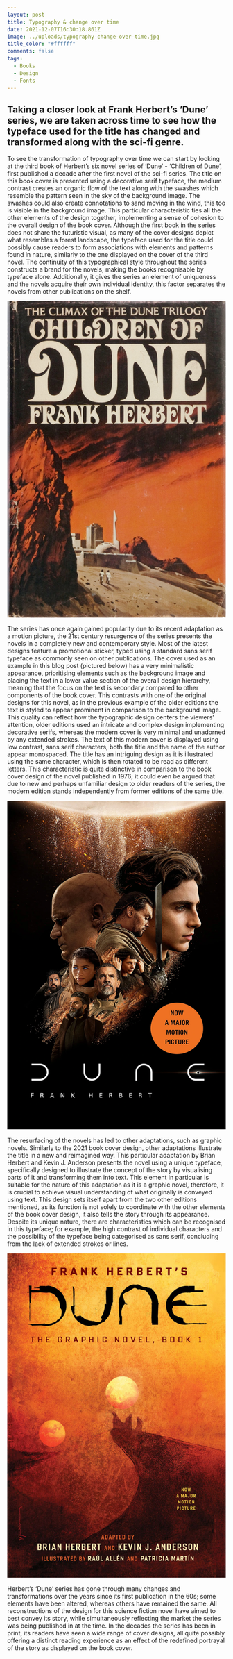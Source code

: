 ```yaml
---
layout: post
title: Typography & change over time
date: 2021-12-07T16:30:18.861Z
image: ../uploads/typography-change-over-time.jpg
title_color: "#ffffff"
comments: false
tags:
  - Books
  - Design
  - Fonts
---
```

## Taking a closer look at Frank Herbert’s ‘Dune’ series, we are taken across time to see how the typeface used for the title has changed and transformed along with the sci-fi genre.

To see the transformation of typography over time we can start by looking at the third book of Herbert’s six novel series of ‘Dune’ - ‘Children of Dune’, first published a decade after the first novel of the sci-fi series. The title on this book cover is presented using a decorative serif typeface, the medium contrast creates an organic flow of the text along with the swashes which resemble the pattern seen in the sky of the background image. The swashes could also create connotations to sand moving in the wind, this too is visible in the background image. This particular characteristic ties all the other elements of the design together, implementing a sense of cohesion to the overall design of the book cover. Although the first book in the series does not share the futuristic visual, as many of the cover designs depict what resembles a forest landscape, the typeface used for the title could possibly cause readers to form associations with elements and patterns found in nature, similarly to the one displayed on the cover of the third novel. The continuity of this typographical style throughout the series constructs a brand for the novels, making the books recognisable by typeface alone. Additionally, it gives the series an element of uniqueness and the novels acquire their own individual identity, this factor separates the novels from other publications on the shelf.



![Children of Dune Frank Herbert Book Cover](../uploads/dune-old-cover-1.jpg "Children of Dune Frank Herbert Book Cover")



The series has once again gained popularity due to its recent adaptation as a motion picture, the 21st century resurgence of the series presents the novels in a completely new and contemporary style. Most of the latest designs feature a promotional sticker, typed using a standard sans serif typeface as commonly seen on other publications. The cover used as an example in this blog post (pictured below) has a very minimalistic appearance, prioritising elements such as the background image and placing the text in a lower value section of the overall design hierarchy, meaning that the focus on the text is secondary compared to other components of the book cover. This contrasts with one of the original designs for this novel, as in the previous example of the older editions the text is styled to appear prominent in comparison to the background image. This quality can reflect how the typographic design centers the viewers’ attention, older editions used an intricate and complex design implementing decorative serifs, whereas the modern cover is very minimal and unadorned by any extended strokes. The text of this modern cover is displayed using low contrast, sans serif characters, both the title and the name of the author appear monospaced. The title has an intriguing design as it is illustrated using the same character, which is then rotated to be read as different letters. This characteristic is quite distinctive in comparison to the book cover design of the novel published in 1976; it could even be argued that due to new and perhaps unfamiliar design to older readers of the series, the modern edition stands independently from former editions of the same title. 



![Dune (2021 edition) Frank Herbert Book Cover ](../uploads/dune-2021-cover.jpg "Dune (2021 edition) Frank Herbert Book Cover ")

The resurfacing of the novels has led to other adaptations, such as graphic novels. Similarly to the 2021 book cover design, other adaptations illustrate the title in a new and reimagined way. This particular adaptation by Brian Herbert and Kevin J. Anderson presents the novel using a unique typeface, specifically designed to illustrate the concept of the story by visualising parts of it and transforming them into text. This element in particular is suitable for the nature of this adaptation as it is a graphic novel, therefore, it is crucial to achieve visual understanding of what originally is conveyed using text. This design sets itself apart from the two other editions mentioned, as its function is not solely to coordinate with the other elements of the book cover design, it also tells the story through its appearance. Despite its unique nature, there are characteristics which can be recognised in this typeface; for example, the high contrast of individual characters and the possibility of the typeface being categorised as sans serif, concluding from the lack of extended strokes or lines.



![Dune Graphic Novel Adaptation Frank Herbert Book Cover](../uploads/dune-unique-cover.jpg "Dune Graphic Novel Adaptation Frank Herbert Book Cover")



Herbert’s ‘Dune’ series has gone through many changes and transformations over the years since its first publication in the 60s; some elements have been altered, whereas others have remained the same. All reconstructions of the design for this science fiction novel have aimed to best convey its story, while simultaneously reflecting the market the series was being published in at the time. In the decades the series has been in print, its readers have seen a wide range of cover designs, all quite possibly offering a distinct reading experience as an effect of the redefined portrayal of the story as displayed on the book cover.